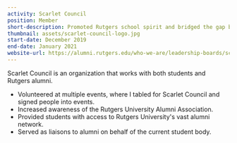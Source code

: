 ```yaml
---
activity: Scarlet Council
position: Member
short-description: Promoted Rutgers school spirit and bridged the gap between students and alumni
thumbnail: assets/scarlet-council-logo.jpg
start-date: December 2019
end-date: January 2021
website-url: https://alumni.rutgers.edu/who-we-are/leadership-boards/scarlet-council/
---
```


Scarlet Council is an organization that works with both students and Rutgers alumni.

- Volunteered at multiple events, where I tabled for Scarlet Council and signed people into events.
- Increased awareness of the Rutgers University Alumni Association.
- Provided students with access to Rutgers University's vast alumni network.
- Served as liaisons to alumni on behalf of the current student body.
